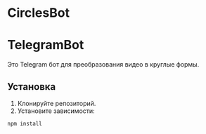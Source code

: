 # CirclesBot
# TelegramBot

Это Telegram бот для преобразования видео в круглые формы.

## Установка

1. Клонируйте репозиторий.
2. Установите зависимости:

```bash
npm install

